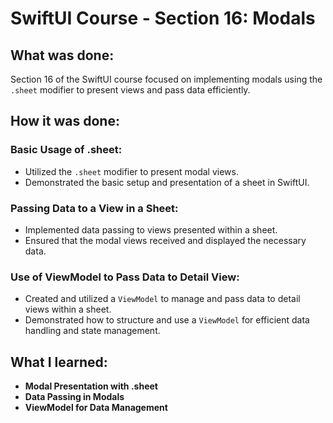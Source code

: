 # SwiftUI Course - Section 16: Modals

## What was done:
Section 16 of the SwiftUI course focused on implementing modals using the `.sheet` modifier to present views and pass data efficiently.

## How it was done:
### Basic Usage of .sheet:
- Utilized the `.sheet` modifier to present modal views.
- Demonstrated the basic setup and presentation of a sheet in SwiftUI.

### Passing Data to a View in a Sheet:
- Implemented data passing to views presented within a sheet.
- Ensured that the modal views received and displayed the necessary data.

### Use of ViewModel to Pass Data to Detail View:
- Created and utilized a `ViewModel` to manage and pass data to detail views within a sheet.
- Demonstrated how to structure and use a `ViewModel` for efficient data handling and state management.

## What I learned:
- **Modal Presentation with .sheet**
- **Data Passing in Modals**
- **ViewModel for Data Management**
